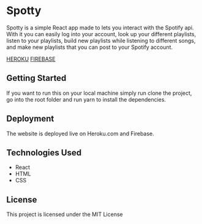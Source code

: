 # Spotty

Spotty is a simple React app made to lets you interact with the Spotify api. With it you can easily log into your account, look up your different playlists, listen to your playlists, build new playlists while listening to different songs, and make new playlists that you can post to your Spotify account.

[HEROKU](https://react-spotty.herokuapp.com/)
[FIREBASE](https://spottty-248f3.firebaseapp.com/)


## Getting Started

If you want to run this on your local machine simply run clone the project, go into the root folder and run yarn to install the dependencies.

## Deployment

The website is deployed live on Heroku.com and Firebase.

## Technologies Used

* React
* HTML
* CSS

## License

This project is licensed under the MIT License 

